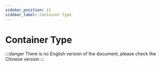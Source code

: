 ```yaml
---
sidebar_position: 11
sidebar_label: Container Type
---
```


# Container Type

:::danger
There is no English version of the document, please check the Chinese version
:::
